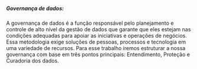 ##### Governança de dados:

A governança de dados é a função responsável pelo planejamento e controle de alto nível da gestão de dados que garante que eles estejam nas condições adequadas para apoiar as iniciativas e operações de negócios. Essa metodologia exige soluções de pessoas, processos e tecnologia em uma variedade de recursos. Para esse trabalho iremos estruturar a nossa governança com base em três pontos principais: Entendimento, Proteção e  Curadoria dos dados.
